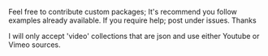 Feel free to contribute custom packages; It's recommend you follow examples already available. If you require help; post under issues. Thanks

I will only accept 'video' collections that are json and use either Youtube or Vimeo sources.